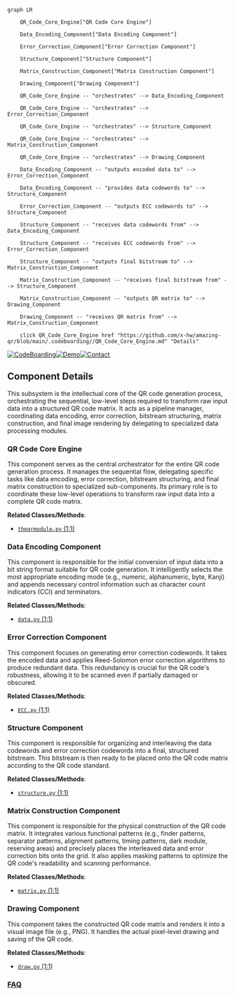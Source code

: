 ```mermaid

graph LR

    QR_Code_Core_Engine["QR Code Core Engine"]

    Data_Encoding_Component["Data Encoding Component"]

    Error_Correction_Component["Error Correction Component"]

    Structure_Component["Structure Component"]

    Matrix_Construction_Component["Matrix Construction Component"]

    Drawing_Component["Drawing Component"]

    QR_Code_Core_Engine -- "orchestrates" --> Data_Encoding_Component

    QR_Code_Core_Engine -- "orchestrates" --> Error_Correction_Component

    QR_Code_Core_Engine -- "orchestrates" --> Structure_Component

    QR_Code_Core_Engine -- "orchestrates" --> Matrix_Construction_Component

    QR_Code_Core_Engine -- "orchestrates" --> Drawing_Component

    Data_Encoding_Component -- "outputs encoded data to" --> Error_Correction_Component

    Data_Encoding_Component -- "provides data codewords to" --> Structure_Component

    Error_Correction_Component -- "outputs ECC codewords to" --> Structure_Component

    Structure_Component -- "receives data codewords from" --> Data_Encoding_Component

    Structure_Component -- "receives ECC codewords from" --> Error_Correction_Component

    Structure_Component -- "outputs final bitstream to" --> Matrix_Construction_Component

    Matrix_Construction_Component -- "receives final bitstream from" --> Structure_Component

    Matrix_Construction_Component -- "outputs QR matrix to" --> Drawing_Component

    Drawing_Component -- "receives QR matrix from" --> Matrix_Construction_Component

    click QR_Code_Core_Engine href "https://github.com/x-hw/amazing-qr/blob/main/.codeboarding//QR_Code_Core_Engine.md" "Details"

```

[![CodeBoarding](https://img.shields.io/badge/Generated%20by-CodeBoarding-9cf?style=flat-square)](https://github.com/CodeBoarding/GeneratedOnBoardings)[![Demo](https://img.shields.io/badge/Try%20our-Demo-blue?style=flat-square)](https://www.codeboarding.org/demo)[![Contact](https://img.shields.io/badge/Contact%20us%20-%20contact@codeboarding.org-lightgrey?style=flat-square)](mailto:contact@codeboarding.org)



## Component Details



This subsystem is the intellectual core of the QR code generation process, orchestrating the sequential, low-level steps required to transform raw input data into a structured QR code matrix. It acts as a pipeline manager, coordinating data encoding, error correction, bitstream structuring, matrix construction, and final image rendering by delegating to specialized data processing modules.



### QR Code Core Engine

This component serves as the central orchestrator for the entire QR code generation process. It manages the sequential flow, delegating specific tasks like data encoding, error correction, bitstream structuring, and final matrix construction to specialized sub-components. Its primary role is to coordinate these low-level operations to transform raw input data into a complete QR code matrix.





**Related Classes/Methods**:



- <a href="https://github.com/x-hw/amazing-qr/blob/master/amzqr/mylibs/theqrmodule.py#L1-L1" target="_blank" rel="noopener noreferrer">`theqrmodule.py` (1:1)</a>





### Data Encoding Component

This component is responsible for the initial conversion of input data into a bit string format suitable for QR code generation. It intelligently selects the most appropriate encoding mode (e.g., numeric, alphanumeric, byte, Kanji) and appends necessary control information such as character count indicators (CCI) and terminators.





**Related Classes/Methods**:



- <a href="https://github.com/x-hw/amazing-qr/blob/master/amzqr/mylibs/data.py#L1-L1" target="_blank" rel="noopener noreferrer">`data.py` (1:1)</a>





### Error Correction Component

This component focuses on generating error correction codewords. It takes the encoded data and applies Reed-Solomon error correction algorithms to produce redundant data. This redundancy is crucial for the QR code's robustness, allowing it to be scanned even if partially damaged or obscured.





**Related Classes/Methods**:



- <a href="https://github.com/x-hw/amazing-qr/blob/master/amzqr/mylibs/ECC.py#L1-L1" target="_blank" rel="noopener noreferrer">`ECC.py` (1:1)</a>





### Structure Component

This component is responsible for organizing and interleaving the data codewords and error correction codewords into a final, structured bitstream. This bitstream is then ready to be placed onto the QR code matrix according to the QR code standard.





**Related Classes/Methods**:



- <a href="https://github.com/x-hw/amazing-qr/blob/master/amzqr/mylibs/structure.py#L1-L1" target="_blank" rel="noopener noreferrer">`structure.py` (1:1)</a>





### Matrix Construction Component

This component is responsible for the physical construction of the QR code matrix. It integrates various functional patterns (e.g., finder patterns, separator patterns, alignment patterns, timing patterns, dark module, reserving areas) and precisely places the interleaved data and error correction bits onto the grid. It also applies masking patterns to optimize the QR code's readability and scanning performance.





**Related Classes/Methods**:



- <a href="https://github.com/x-hw/amazing-qr/blob/master/amzqr/mylibs/matrix.py#L1-L1" target="_blank" rel="noopener noreferrer">`matrix.py` (1:1)</a>





### Drawing Component

This component takes the constructed QR code matrix and renders it into a visual image file (e.g., PNG). It handles the actual pixel-level drawing and saving of the QR code.





**Related Classes/Methods**:



- <a href="https://github.com/x-hw/amazing-qr/blob/master/amzqr/mylibs/draw.py#L1-L1" target="_blank" rel="noopener noreferrer">`draw.py` (1:1)</a>









### [FAQ](https://github.com/CodeBoarding/GeneratedOnBoardings/tree/main?tab=readme-ov-file#faq)